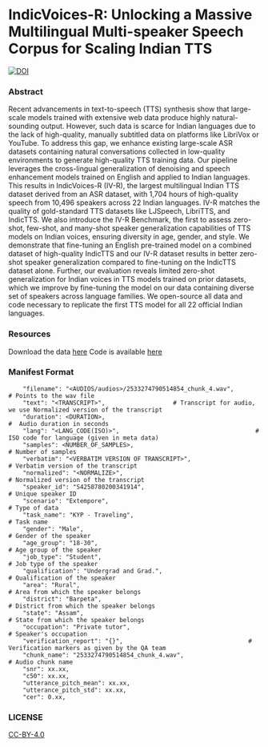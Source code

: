 # IndicVoices-R: Unlocking a Massive Multilingual Multi-speaker Speech Corpus for Scaling Indian TTS
[![DOI](https://zenodo.org/badge/813636000.svg)](https://zenodo.org/doi/10.5281/zenodo.11636050)

### Abstract
Recent advancements in text-to-speech (TTS) synthesis show that large-scale models trained with extensive web data produce highly natural-sounding output. However, such data is scarce for Indian languages due to the lack of high-quality, manually subtitled data on platforms like LibriVox or YouTube. To address this gap, we enhance existing large-scale ASR datasets containing natural conversations collected in low-quality environments to generate high-quality TTS training data. Our pipeline leverages the cross-lingual generalization of denoising and speech enhancement models trained on English and applied to Indian languages. This results in IndicVoices-R (IV-R), the largest multilingual Indian TTS dataset derived from an ASR dataset, with 1,704 hours of high-quality speech from 10,496 speakers across 22 Indian languages. IV-R matches the quality of gold-standard TTS datasets like LJSpeech, LibriTTS, and IndicTTS. We also introduce the IV-R Benchmark, the first to assess zero-shot, few-shot, and many-shot speaker generalization capabilities of TTS models on Indian voices, ensuring diversity in age, gender, and style. We demonstrate that fine-tuning an English pre-trained model on a combined dataset of high-quality IndicTTS and our IV-R dataset results in better zero-shot speaker generalization compared to fine-tuning on the IndicTTS dataset alone. Further, our evaluation reveals limited zero-shot generalization for Indian voices in TTS models trained on prior datasets, which we improve by fine-tuning the model on our data containing diverse set of speakers across language families. We open-source all data and code necessary to replicate the first TTS model for all 22 official Indian languages.


### Resources

Download the data [here](https://ai4bharat.iitm.ac.in/datasets/IndicVoices-R)
Code is available [here](https://github.com/jasonppy/voicecraft/)

### Manifest Format

````
    "filename": "<AUDIOS/audios>/2533274790514854_chunk_4.wav",                          # Points to the wav file
    "text": "<TRANSCRIPT>",                   # Transcript for audio, we use Normalized version of the transcript
    "duration": <DURATION>,                                                          #  Audio duration in seconds
    "lang": "<LANG_CODE(ISO)>",                                      # ISO code for language (given in meta data)
    "samples": <NUMBER_OF_SAMPLES>,                                                           # Number of samples
    "verbatim": "<VERBATIM VERSION OF TRANSCRIPT>",                          # Verbatim version of the transcript
    "normalized": "<NORMALIZE>",                                           # Normalized version of the transcript
    "speaker_id": "S4258780200341914",                                                        # Unique speaker ID
    "scenario": "Extempore",                                                                       # Type of data
    "task_name": "KYP - Traveling",                                                                   # Task name
    "gender": "Male",                                                                     # Gender of the speaker
    "age_group": "18-30",                                                              # Age group of the speaker
    "job_type": "Student",                                                              # Job type of the speaker
    "qualification": "Undergrad and Grad.",                                        # Qualification of the speaker
    "area": "Rural",                                                        # Area from which the speaker belongs
    "district": "Barpeta",                                              # District from which the speaker belongs
    "state": "Assam",                                                      # State from which the speaker belongs
    "occupation": "Private tutor",                                                         # Speaker's occupation
    "verification_report": "{}",                                   # Verification markers as given by the QA team
    "chunk_name": "2533274790514854_chunk_4.wav",                                              # Audio chunk name
    "snr": xx.xx,
    "c50": xx.xx,
    "utterance_pitch_mean": xx.xx,
    "utterance_pitch_std": xx.xx,
    "cer": 0.xx,
````

### LICENSE

[CC-BY-4.0](/LICENSE.md)

